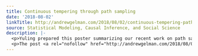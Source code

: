 ```yaml
---
title: Continuous tempering through path sampling
date: '2018-08-02'
linkTitle: http://andrewgelman.com/2018/08/02/continuous-tempering-path-sampling/
source: Statistical Modeling, Causal Inference, and Social Science
description: |-
  <p>Yuling prepared this poster summarizing our recent work on path sampling using a continuous joint distribution. The method is really cool and represents a real advance over what Xiao-Li and I were doing in our 1998 paper. It&#8217;s still gonna have problems in high or even moderate dimensions, and ultimately I think we&#8217;re gonna need [&#8230;]</p>
  <p>The post <a rel="nofollow" href="http://andrewgelman.com/2018/08/02/continuous-tempering-path-sampling/">Continuous tempering through path
---
```

